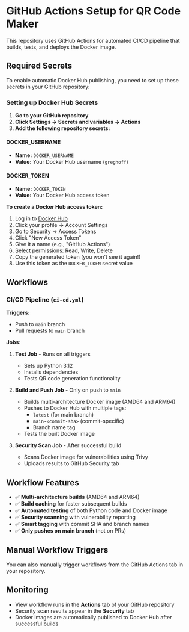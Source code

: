 # GitHub Actions Setup for QR Code Maker

This repository uses GitHub Actions for automated CI/CD pipeline that builds, tests, and deploys the Docker image.

## Required Secrets

To enable automatic Docker Hub publishing, you need to set up these secrets in your GitHub repository:

### Setting up Docker Hub Secrets

1. **Go to your GitHub repository**
2. **Click Settings → Secrets and variables → Actions**
3. **Add the following repository secrets:**

#### DOCKER_USERNAME
- **Name:** `DOCKER_USERNAME`
- **Value:** Your Docker Hub username (`greghoff`)

#### DOCKER_TOKEN
- **Name:** `DOCKER_TOKEN`
- **Value:** Your Docker Hub access token

**To create a Docker Hub access token:**
1. Log in to [Docker Hub](https://hub.docker.com/)
2. Click your profile → Account Settings
3. Go to Security → Access Tokens
4. Click "New Access Token"
5. Give it a name (e.g., "GitHub Actions")
6. Select permissions: Read, Write, Delete
7. Copy the generated token (you won't see it again!)
8. Use this token as the `DOCKER_TOKEN` secret value

## Workflows

### CI/CD Pipeline (`ci-cd.yml`)

**Triggers:**
- Push to `main` branch
- Pull requests to `main` branch

**Jobs:**
1. **Test Job** - Runs on all triggers
   - Sets up Python 3.12
   - Installs dependencies
   - Tests QR code generation functionality

2. **Build and Push Job** - Only on push to `main`
   - Builds multi-architecture Docker image (AMD64 and ARM64)
   - Pushes to Docker Hub with multiple tags:
     - `latest` (for main branch)
     - `main-<commit-sha>` (commit-specific)
     - Branch name tag
   - Tests the built Docker image

3. **Security Scan Job** - After successful build
   - Scans Docker image for vulnerabilities using Trivy
   - Uploads results to GitHub Security tab

## Workflow Features

- ✅ **Multi-architecture builds** (AMD64 and ARM64)
- ✅ **Build caching** for faster subsequent builds
- ✅ **Automated testing** of both Python code and Docker image
- ✅ **Security scanning** with vulnerability reporting
- ✅ **Smart tagging** with commit SHA and branch names
- ✅ **Only pushes on main branch** (not on PRs)

## Manual Workflow Triggers

You can also manually trigger workflows from the GitHub Actions tab in your repository.

## Monitoring

- View workflow runs in the **Actions** tab of your GitHub repository
- Security scan results appear in the **Security** tab
- Docker images are automatically published to Docker Hub after successful builds